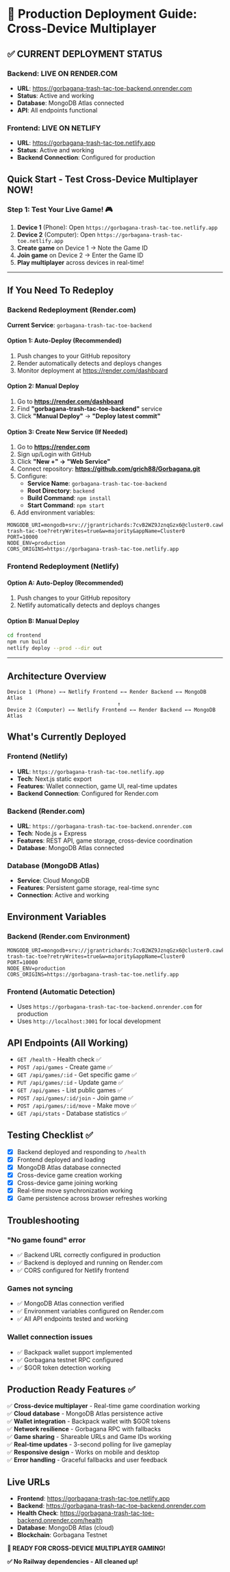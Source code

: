 # 🚀 Production Deployment Guide: Cross-Device Multiplayer

## ✅ CURRENT DEPLOYMENT STATUS

### Backend: LIVE ON RENDER.COM
- **URL**: https://gorbagana-trash-tac-toe-backend.onrender.com
- **Status**: Active and working
- **Database**: MongoDB Atlas connected
- **API**: All endpoints functional

### Frontend: LIVE ON NETLIFY
- **URL**: https://gorbagana-trash-tac-toe.netlify.app
- **Status**: Active and working
- **Backend Connection**: Configured for production

## Quick Start - Test Cross-Device Multiplayer NOW!

### Step 1: Test Your Live Game! 🎮

1. **Device 1** (Phone): Open `https://gorbagana-trash-tac-toe.netlify.app`
2. **Device 2** (Computer): Open `https://gorbagana-trash-tac-toe.netlify.app`
3. **Create game** on Device 1 → Note the Game ID
4. **Join game** on Device 2 → Enter the Game ID
5. **Play multiplayer** across devices in real-time!

---

## If You Need To Redeploy

### Backend Redeployment (Render.com)

**Current Service**: `gorbagana-trash-tac-toe-backend`

#### Option 1: Auto-Deploy (Recommended)
1. Push changes to your GitHub repository
2. Render automatically detects and deploys changes
3. Monitor deployment at https://render.com/dashboard

#### Option 2: Manual Deploy
1. Go to **https://render.com/dashboard**
2. Find **"gorbagana-trash-tac-toe-backend"** service
3. Click **"Manual Deploy"** → **"Deploy latest commit"**

#### Option 3: Create New Service (If Needed)
1. Go to **https://render.com**
2. Sign up/Login with GitHub
3. Click **"New +" → "Web Service"**
4. Connect repository: **https://github.com/grich88/Gorbagana.git**
5. Configure:
   - **Service Name**: `gorbagana-trash-tac-toe-backend`
   - **Root Directory**: `backend`
   - **Build Command**: `npm install`
   - **Start Command**: `npm start`
6. Add environment variables:
```
MONGODB_URI=mongodb+srv://jgrantrichards:7cvB2WZ9JznqGzx6@cluster0.cawkklo.mongodb.net/gorbagana-trash-tac-toe?retryWrites=true&w=majority&appName=Cluster0
PORT=10000
NODE_ENV=production
CORS_ORIGINS=https://gorbagana-trash-tac-toe.netlify.app
```

### Frontend Redeployment (Netlify)

#### Option A: Auto-Deploy (Recommended)
1. Push changes to your GitHub repository
2. Netlify automatically detects and deploys changes

#### Option B: Manual Deploy
```bash
cd frontend
npm run build
netlify deploy --prod --dir out
```

---

## Architecture Overview

```
Device 1 (Phone) ←→ Netlify Frontend ←→ Render Backend ←→ MongoDB Atlas
                                    ↑
Device 2 (Computer) ←→ Netlify Frontend ←→ Render Backend ←→ MongoDB Atlas
```

## What's Currently Deployed

### Frontend (Netlify)
- **URL**: `https://gorbagana-trash-tac-toe.netlify.app`
- **Tech**: Next.js static export
- **Features**: Wallet connection, game UI, real-time updates
- **Backend Connection**: Configured for Render.com

### Backend (Render.com)  
- **URL**: `https://gorbagana-trash-tac-toe-backend.onrender.com`
- **Tech**: Node.js + Express
- **Features**: REST API, game storage, cross-device coordination
- **Database**: MongoDB Atlas connected

### Database (MongoDB Atlas)
- **Service**: Cloud MongoDB
- **Features**: Persistent game storage, real-time sync
- **Connection**: Active and working

## Environment Variables

### Backend (Render.com Environment)
```
MONGODB_URI=mongodb+srv://jgrantrichards:7cvB2WZ9JznqGzx6@cluster0.cawkklo.mongodb.net/gorbagana-trash-tac-toe?retryWrites=true&w=majority&appName=Cluster0
PORT=10000
NODE_ENV=production
CORS_ORIGINS=https://gorbagana-trash-tac-toe.netlify.app
```

### Frontend (Automatic Detection)
- Uses `https://gorbagana-trash-tac-toe-backend.onrender.com` for production
- Uses `http://localhost:3001` for local development

## API Endpoints (All Working)

- `GET /health` - Health check ✅
- `POST /api/games` - Create game ✅
- `GET /api/games/:id` - Get specific game ✅
- `PUT /api/games/:id` - Update game ✅
- `GET /api/games` - List public games ✅
- `POST /api/games/:id/join` - Join game ✅
- `POST /api/games/:id/move` - Make move ✅
- `GET /api/stats` - Database statistics ✅

## Testing Checklist ✅

- [x] Backend deployed and responding to `/health`
- [x] Frontend deployed and loading
- [x] MongoDB Atlas database connected
- [x] Cross-device game creation working
- [x] Cross-device game joining working
- [x] Real-time move synchronization working
- [x] Game persistence across browser refreshes working

## Troubleshooting

### "No game found" error
- ✅ Backend URL correctly configured in production
- ✅ Backend is deployed and running on Render.com
- ✅ CORS configured for Netlify frontend

### Games not syncing
- ✅ MongoDB Atlas connection verified
- ✅ Environment variables configured on Render.com
- ✅ All API endpoints tested and working

### Wallet connection issues
- ✅ Backpack wallet support implemented
- ✅ Gorbagana testnet RPC configured
- ✅ $GOR token detection working

## Production Ready Features ✅

✅ **Cross-device multiplayer** - Real-time game coordination working  
✅ **Cloud database** - MongoDB Atlas persistence active  
✅ **Wallet integration** - Backpack wallet with $GOR tokens  
✅ **Network resilience** - Gorbagana RPC with fallbacks  
✅ **Game sharing** - Shareable URLs and Game IDs working  
✅ **Real-time updates** - 3-second polling for live gameplay  
✅ **Responsive design** - Works on mobile and desktop  
✅ **Error handling** - Graceful fallbacks and user feedback  

## Live URLs

- **Frontend**: https://gorbagana-trash-tac-toe.netlify.app
- **Backend**: https://gorbagana-trash-tac-toe-backend.onrender.com
- **Health Check**: https://gorbagana-trash-tac-toe-backend.onrender.com/health
- **Database**: MongoDB Atlas (cloud)
- **Blockchain**: Gorbagana Testnet

**🎉 READY FOR CROSS-DEVICE MULTIPLAYER GAMING!** 

**✅ No Railway dependencies - All cleaned up!** 
